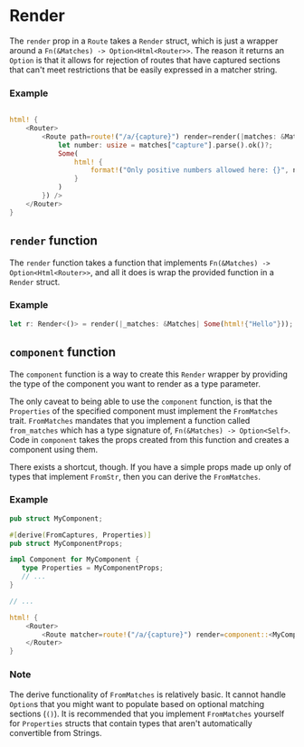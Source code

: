 # Render

The `render` prop in a `Route` takes a `Render` struct, which is just a wrapper around a `Fn(&Matches) -> Option<Html<Router>>`.
The reason it returns an `Option` is that it allows for rejection of routes that have captured sections that can't meet restrictions that be easily expressed in a matcher string.

### Example 
```rust

html! {
    <Router>
        <Route path=route!("/a/{capture}") render=render(|matches: &Matches| {
            let number: usize = matches["capture"].parse().ok()?;
            Some(
                html! {
                    format!("Only positive numbers allowed here: {}", number)
                }
            ) 
        }) />
    </Router>
}
```

## `render` function
The `render` function takes a function that implements `Fn(&Matches) -> Option<Html<Router>>`, and all it does is wrap the provided function in a `Render` struct.

### Example
```rust
let r: Render<()> = render(|_matches: &Matches| Some(html!{"Hello"}));
```

## `component` function
The `component` function is a way to create this `Render` wrapper by providing the type of the component you want to render as a type parameter.

The only caveat to being able to use the `component` function, is that the `Properties` of the specified component must implement the `FromMatches` trait. 
`FromMatches` mandates that you implement a function called `from_matches` which has a type signature of, `Fn(&Matches) -> Option<Self>`.
Code in `component` takes the props created from this function and creates a component using them.

There exists a shortcut, though.
If you have a simple props made up only of types that implement `FromStr`, then you can derive the `FromMatches`.


### Example 
```rust
pub struct MyComponent;

#[derive(FromCaptures, Properties)]
pub struct MyComponentProps;

impl Component for MyComponent {
   type Properties = MyComponentProps;
   // ...
}

// ...

html! {
    <Router>
        <Route matcher=route!("/a/{capture}") render=component::<MyComponent>() />
    </Router>
}
```

### Note
The derive functionality of `FromMatches` is relatively basic.
It cannot handle `Option`s that you might want to populate based on optional matching sections (`()`).
It is recommended that you implement `FromMatches` yourself for `Properties` structs that contain types that aren't automatically convertible from Strings.


